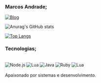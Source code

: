 ### Marcos Andrade;

[![Blog](https://img.shields.io/badge/Instagram-E4405F?style=for-the-badge&logo=instagram&logoColor=white)](https://www.instagram.com/marcos_scrim/)

![Anurag's GitHub stats](https://github-readme-stats.vercel.app/api?username=MjScrim&show_icons=true&theme=radical)

[![Top Langs](https://github-readme-stats.vercel.app/api/top-langs/?username=MjScrim&layout=compact)](https://github.com/anuraghazra/github-readme-stats)

### Tecnologias;
<div style="display: inline_block"><br/>
    <img align="center" alt="Node.js" src="https://img.shields.io/badge/Node.js-43853D?style=for-the-badge&logo=node.js&logoColor=white" />
    <img align="center" alt="Lua" src="https://img.shields.io/badge/.NET-5C2D91?style=for-the-badge&logo=.net&logoColor=white"/>
    <img align="center" alt="Java" src="https://img.shields.io/badge/Java-ED8B00?style=for-the-badge&logo=openjdk&logoColor=white" />
    <img align="center" alt="Ruby" src="https://img.shields.io/badge/Ruby-CC342D?style=for-the-badge&logo=ruby&logoColor=white" />
    <img align="center" alt="Lua" src="https://img.shields.io/badge/Lua-2C2D72?style=for-the-badge&logo=lua&logoColor=white" />
</div>

<br/>
Apaixonado por sistemas e desenvolvimento.
